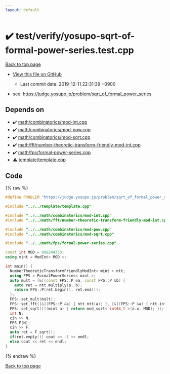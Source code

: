 ```yaml
---
layout: default
---
```


<!-- mathjax config similar to math.stackexchange -->
<script type="text/javascript" async
  src="https://cdnjs.cloudflare.com/ajax/libs/mathjax/2.7.5/MathJax.js?config=TeX-MML-AM_CHTML">
</script>
<script type="text/x-mathjax-config">
  MathJax.Hub.Config({
    TeX: { equationNumbers: { autoNumber: "AMS" }},
    tex2jax: {
      inlineMath: [ ['$','$'] ],
      processEscapes: true
    },
    "HTML-CSS": { matchFontHeight: false },
    displayAlign: "left",
    displayIndent: "2em"
  });
</script>

<script type="text/javascript" src="https://cdnjs.cloudflare.com/ajax/libs/jquery/3.4.1/jquery.min.js"></script>
<script src="https://cdn.jsdelivr.net/npm/jquery-balloon-js@1.1.2/jquery.balloon.min.js" integrity="sha256-ZEYs9VrgAeNuPvs15E39OsyOJaIkXEEt10fzxJ20+2I=" crossorigin="anonymous"></script>
<script type="text/javascript" src="../../../assets/js/copy-button.js"></script>
<link rel="stylesheet" href="../../../assets/css/copy-button.css" />


# :heavy_check_mark: test/verify/yosupo-sqrt-of-formal-power-series.test.cpp

<a href="../../../index.html">Back to top page</a>

* <a href="{{ site.github.repository_url }}/blob/master/test/verify/yosupo-sqrt-of-formal-power-series.test.cpp">View this file on GitHub</a>
    - Last commit date: 2019-12-11 22:31:39 +0900


* see: <a href="https://judge.yosupo.jp/problem/sqrt_of_formal_power_series">https://judge.yosupo.jp/problem/sqrt_of_formal_power_series</a>


## Depends on

* :heavy_check_mark: <a href="../../../library/math/combinatorics/mod-int.cpp.html">math/combinatorics/mod-int.cpp</a>
* :heavy_check_mark: <a href="../../../library/math/combinatorics/mod-pow.cpp.html">math/combinatorics/mod-pow.cpp</a>
* :heavy_check_mark: <a href="../../../library/math/combinatorics/mod-sqrt.cpp.html">math/combinatorics/mod-sqrt.cpp</a>
* :heavy_check_mark: <a href="../../../library/math/fft/number-theoretic-transform-friendly-mod-int.cpp.html">math/fft/number-theoretic-transform-friendly-mod-int.cpp</a>
* :heavy_check_mark: <a href="../../../library/math/fps/formal-power-series.cpp.html">math/fps/formal-power-series.cpp</a>
* :warning: <a href="../../../library/template/template.cpp.html">template/template.cpp</a>


## Code

<a id="unbundled"></a>
{% raw %}
```cpp
#define PROBLEM "https://judge.yosupo.jp/problem/sqrt_of_formal_power_series"

#include "../../template/template.cpp"

#include "../../math/combinatorics/mod-int.cpp"
#include "../../math/fft/number-theoretic-transform-friendly-mod-int.cpp"

#include "../../math/combinatorics/mod-pow.cpp"
#include "../../math/combinatorics/mod-sqrt.cpp"

#include "../../math/fps/formal-power-series.cpp"

const int MOD = 998244353;
using mint = ModInt< MOD >;

int main() {
  NumberTheoreticTransformFriendlyModInt< mint > ntt;
  using FPS = FormalPowerSeries< mint >;
  auto mult = [&](const FPS::P &a, const FPS::P &b) {
    auto ret = ntt.multiply(a, b);
    return FPS::P(ret.begin(), ret.end());
  };
  FPS::set_mult(mult);
  FPS::set_fft([&](FPS::P &a) { ntt.ntt(a); }, [&](FPS::P &a) { ntt.intt(a); });
  FPS::set_sqrt([](mint a) { return mod_sqrt< int64_t >(a.x, MOD); });
  int N;
  cin >> N;
  FPS F(N);
  cin >> F;
  auto ret = F.sqrt();
  if(ret.empty()) cout << -1 << endl;
  else cout << ret << endl;
}

```
{% endraw %}

<a href="../../../index.html">Back to top page</a>

